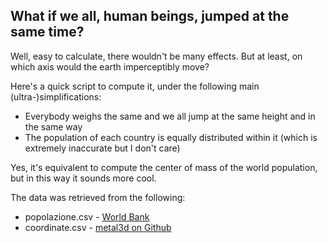 ## What if we all, human beings, jumped at the same time?
Well, easy to calculate, there wouldn't be many effects. But at least, on which axis would the earth imperceptibly move?

Here's a quick script to compute it, under the following main (ultra-)simplifications:
- Everybody weighs the same and we all jump at the same height and in the same way
- The population of each country is equally distributed within it (which is extremely inaccurate but I don't care)

Yes, it's equivalent to compute the center of mass of the world population, but in this way it sounds more cool.



The data was retrieved from the following:
- popolazione.csv - [World Bank](https://data.worldbank.org/indicator/SP.POP.TOTL)
- coordinate.csv - [metal3d on Github](https://gist.github.com/metal3d/5b925077e66194551df949de64e910f6)

